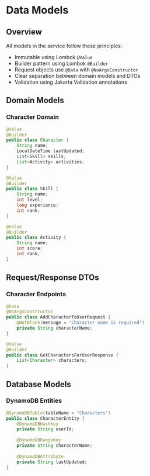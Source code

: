 # Data Models

## Overview

All models in the service follow these principles:
- Immutable using Lombok `@Value`
- Builder pattern using Lombok `@Builder`
- Request objects use `@Data` with `@NoArgsConstructor`
- Clear separation between domain models and DTOs
- Validation using Jakarta Validation annotations

## Domain Models

### Character Domain

```java
@Value
@Builder
public class Character {
    String name;
    LocalDateTime lastUpdated;
    List<Skill> skills;
    List<Activity> activities;
}

@Value
@Builder
public class Skill {
    String name;
    int level;
    long experience;
    int rank;
}

@Value
@Builder
public class Activity {
    String name;
    int score;
    int rank;
}
```

## Request/Response DTOs

### Character Endpoints

```java
@Data
@NoArgsConstructor
public class AddCharacterToUserRequest {
    @NotBlank(message = "Character name is required")
    private String characterName;
}

@Value
@Builder
public class GetCharactersForUserResponse {
    List<Character> characters;
}
```

## Database Models

### DynamoDB Entities

```java
@DynamoDBTable(tableName = "Characters")
public class CharacterEntity {
    @DynamoDBHashKey
    private String userId;
    
    @DynamoDBRangeKey
    private String characterName;
    
    @DynamoDBAttribute
    private String lastUpdated;
} 